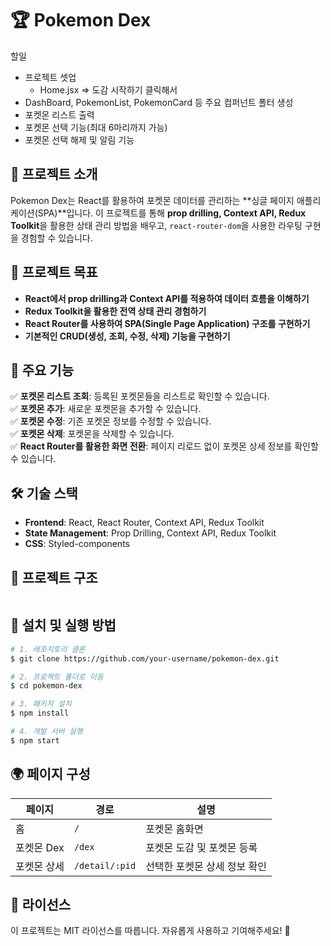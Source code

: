 # 🏆 Pokemon Dex

할일

-   프로젝트 셋업
    -   Home.jsx => 도감 시작하기 클릭해서
-   DashBoard, PokemonList, PokemonCard 등 주요 컴퍼넌트 폴터 생성
-   포켓몬 리스트 출력
-   포켓몬 선택 기능(최대 6마리까지 가능)
-   포켓몬 선택 해제 및 알림 기능

## 📌 프로젝트 소개

Pokemon Dex는 React를 활용하여 포켓몬 데이터를 관리하는 **싱글 페이지 애플리케이션(SPA)**입니다. 이 프로젝트를 통해 **prop drilling, Context API, Redux Toolkit**을 활용한 상태 관리 방법을 배우고, `react-router-dom`을 사용한 라우팅 구현을 경험할 수 있습니다.

## 🎯 프로젝트 목표

-   **React에서 prop drilling과 Context API를 적용하여 데이터 흐름을 이해하기**
-   **Redux Toolkit을 활용한 전역 상태 관리 경험하기**
-   **React Router를 사용하여 SPA(Single Page Application) 구조를 구현하기**
-   **기본적인 CRUD(생성, 조회, 수정, 삭제) 기능을 구현하기**

## 📌 주요 기능

✅ **포켓몬 리스트 조회**: 등록된 포켓몬들을 리스트로 확인할 수 있습니다.  
✅ **포켓몬 추가**: 새로운 포켓몬을 추가할 수 있습니다.  
✅ **포켓몬 수정**: 기존 포켓몬 정보를 수정할 수 있습니다.  
✅ **포켓몬 삭제**: 포켓몬을 삭제할 수 있습니다.  
✅ **React Router를 활용한 화면 전환**: 페이지 리로드 없이 포켓몬 상세 정보를 확인할 수 있습니다.

## 🛠️ 기술 스택

-   **Frontend**: React, React Router, Context API, Redux Toolkit
-   **State Management**: Prop Drilling, Context API, Redux Toolkit
-   **CSS**: Styled-components

## 📂 프로젝트 구조

```

```

## 🔧 설치 및 실행 방법

```bash
# 1. 레포지토리 클론
$ git clone https://github.com/your-username/pokemon-dex.git

# 2. 프로젝트 폴더로 이동
$ cd pokemon-dex

# 3. 패키지 설치
$ npm install

# 4. 개발 서버 실행
$ npm start
```

## 🌍 페이지 구성

| 페이지      | 경로           | 설명                         |
| ----------- | -------------- | ---------------------------- |
| 홈          | `/`            | 포켓몬 홈화면                |
| 포켓몬 Dex  | `/dex`         | 포켓몬 도감 및 포켓몬 등록   |
| 포켓몬 상세 | `/detail/:pid` | 선택한 포켓몬 상세 정보 확인 |

## 📜 라이선스

이 프로젝트는 MIT 라이선스를 따릅니다. 자유롭게 사용하고 기여해주세요! 🎉
